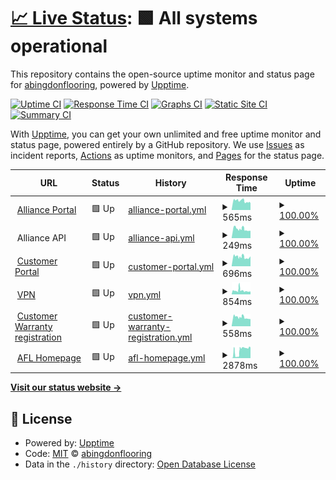 # [📈 Live Status](https://abingdonflooring.github.io/status): <!--live status--> **🟩 All systems operational**

This repository contains the open-source uptime monitor and status page for [abingdonflooring](https://abingdonflooring.github.io/status), powered by [Upptime](https://github.com/upptime/upptime).

[![Uptime CI](https://github.com/abingdonflooring/status/workflows/Uptime%20CI/badge.svg)](https://github.com/abingdonflooring/status/actions?query=workflow%3A%22Uptime+CI%22)
[![Response Time CI](https://github.com/abingdonflooring/status/workflows/Response%20Time%20CI/badge.svg)](https://github.com/abingdonflooring/status/actions?query=workflow%3A%22Response+Time+CI%22)
[![Graphs CI](https://github.com/abingdonflooring/status/workflows/Graphs%20CI/badge.svg)](https://github.com/abingdonflooring/status/actions?query=workflow%3A%22Graphs+CI%22)
[![Static Site CI](https://github.com/abingdonflooring/status/workflows/Static%20Site%20CI/badge.svg)](https://github.com/abingdonflooring/status/actions?query=workflow%3A%22Static+Site+CI%22)
[![Summary CI](https://github.com/abingdonflooring/status/workflows/Summary%20CI/badge.svg)](https://github.com/abingdonflooring/status/actions?query=workflow%3A%22Summary+CI%22)

With [Upptime](https://upptime.js.org), you can get your own unlimited and free uptime monitor and status page, powered entirely by a GitHub repository. We use [Issues](https://github.com/abingdonflooring/status/issues) as incident reports, [Actions](https://github.com/abingdonflooring/status/actions) as uptime monitors, and [Pages](https://abingdonflooring.github.io/status) for the status page.

<!--start: status pages-->
<!-- This summary is generated by Upptime (https://github.com/upptime/upptime) -->
<!-- Do not edit this manually, your changes will be overwritten -->
<!-- prettier-ignore -->
| URL | Status | History | Response Time | Uptime |
| --- | ------ | ------- | ------------- | ------ |
| <img alt="" src="https://icons.duckduckgo.com/ip3/portal.alliancefdl.co.uk.ico" height="13"> [Alliance Portal](https://portal.alliancefdl.co.uk/alliance/) | 🟩 Up | [alliance-portal.yml](https://github.com/abingdonflooring/status/commits/HEAD/history/alliance-portal.yml) | <details><summary><img alt="Response time graph" src="./graphs/alliance-portal/response-time-week.png" height="20"> 565ms</summary><br><a href="https://abingdonflooring.github.io/status/history/alliance-portal"><img alt="Response time 565" src="https://img.shields.io/endpoint?url=https%3A%2F%2Fraw.githubusercontent.com%2Fabingdonflooring%2Fstatus%2FHEAD%2Fapi%2Falliance-portal%2Fresponse-time.json"></a><br><a href="https://abingdonflooring.github.io/status/history/alliance-portal"><img alt="24-hour response time 725" src="https://img.shields.io/endpoint?url=https%3A%2F%2Fraw.githubusercontent.com%2Fabingdonflooring%2Fstatus%2FHEAD%2Fapi%2Falliance-portal%2Fresponse-time-day.json"></a><br><a href="https://abingdonflooring.github.io/status/history/alliance-portal"><img alt="7-day response time 565" src="https://img.shields.io/endpoint?url=https%3A%2F%2Fraw.githubusercontent.com%2Fabingdonflooring%2Fstatus%2FHEAD%2Fapi%2Falliance-portal%2Fresponse-time-week.json"></a><br><a href="https://abingdonflooring.github.io/status/history/alliance-portal"><img alt="30-day response time 565" src="https://img.shields.io/endpoint?url=https%3A%2F%2Fraw.githubusercontent.com%2Fabingdonflooring%2Fstatus%2FHEAD%2Fapi%2Falliance-portal%2Fresponse-time-month.json"></a><br><a href="https://abingdonflooring.github.io/status/history/alliance-portal"><img alt="1-year response time 565" src="https://img.shields.io/endpoint?url=https%3A%2F%2Fraw.githubusercontent.com%2Fabingdonflooring%2Fstatus%2FHEAD%2Fapi%2Falliance-portal%2Fresponse-time-year.json"></a></details> | <details><summary><a href="https://abingdonflooring.github.io/status/history/alliance-portal">100.00%</a></summary><a href="https://abingdonflooring.github.io/status/history/alliance-portal"><img alt="All-time uptime 100.00%" src="https://img.shields.io/endpoint?url=https%3A%2F%2Fraw.githubusercontent.com%2Fabingdonflooring%2Fstatus%2FHEAD%2Fapi%2Falliance-portal%2Fuptime.json"></a><br><a href="https://abingdonflooring.github.io/status/history/alliance-portal"><img alt="24-hour uptime 100.00%" src="https://img.shields.io/endpoint?url=https%3A%2F%2Fraw.githubusercontent.com%2Fabingdonflooring%2Fstatus%2FHEAD%2Fapi%2Falliance-portal%2Fuptime-day.json"></a><br><a href="https://abingdonflooring.github.io/status/history/alliance-portal"><img alt="7-day uptime 100.00%" src="https://img.shields.io/endpoint?url=https%3A%2F%2Fraw.githubusercontent.com%2Fabingdonflooring%2Fstatus%2FHEAD%2Fapi%2Falliance-portal%2Fuptime-week.json"></a><br><a href="https://abingdonflooring.github.io/status/history/alliance-portal"><img alt="30-day uptime 100.00%" src="https://img.shields.io/endpoint?url=https%3A%2F%2Fraw.githubusercontent.com%2Fabingdonflooring%2Fstatus%2FHEAD%2Fapi%2Falliance-portal%2Fuptime-month.json"></a><br><a href="https://abingdonflooring.github.io/status/history/alliance-portal"><img alt="1-year uptime 100.00%" src="https://img.shields.io/endpoint?url=https%3A%2F%2Fraw.githubusercontent.com%2Fabingdonflooring%2Fstatus%2FHEAD%2Fapi%2Falliance-portal%2Fuptime-year.json"></a></details>
| <img alt="" src="https://icons.duckduckgo.com/ip3/null.ico" height="13"> Alliance API | 🟩 Up | [alliance-api.yml](https://github.com/abingdonflooring/status/commits/HEAD/history/alliance-api.yml) | <details><summary><img alt="Response time graph" src="./graphs/alliance-api/response-time-week.png" height="20"> 249ms</summary><br><a href="https://abingdonflooring.github.io/status/history/alliance-api"><img alt="Response time 249" src="https://img.shields.io/endpoint?url=https%3A%2F%2Fraw.githubusercontent.com%2Fabingdonflooring%2Fstatus%2FHEAD%2Fapi%2Falliance-api%2Fresponse-time.json"></a><br><a href="https://abingdonflooring.github.io/status/history/alliance-api"><img alt="24-hour response time 332" src="https://img.shields.io/endpoint?url=https%3A%2F%2Fraw.githubusercontent.com%2Fabingdonflooring%2Fstatus%2FHEAD%2Fapi%2Falliance-api%2Fresponse-time-day.json"></a><br><a href="https://abingdonflooring.github.io/status/history/alliance-api"><img alt="7-day response time 249" src="https://img.shields.io/endpoint?url=https%3A%2F%2Fraw.githubusercontent.com%2Fabingdonflooring%2Fstatus%2FHEAD%2Fapi%2Falliance-api%2Fresponse-time-week.json"></a><br><a href="https://abingdonflooring.github.io/status/history/alliance-api"><img alt="30-day response time 249" src="https://img.shields.io/endpoint?url=https%3A%2F%2Fraw.githubusercontent.com%2Fabingdonflooring%2Fstatus%2FHEAD%2Fapi%2Falliance-api%2Fresponse-time-month.json"></a><br><a href="https://abingdonflooring.github.io/status/history/alliance-api"><img alt="1-year response time 249" src="https://img.shields.io/endpoint?url=https%3A%2F%2Fraw.githubusercontent.com%2Fabingdonflooring%2Fstatus%2FHEAD%2Fapi%2Falliance-api%2Fresponse-time-year.json"></a></details> | <details><summary><a href="https://abingdonflooring.github.io/status/history/alliance-api">100.00%</a></summary><a href="https://abingdonflooring.github.io/status/history/alliance-api"><img alt="All-time uptime 100.00%" src="https://img.shields.io/endpoint?url=https%3A%2F%2Fraw.githubusercontent.com%2Fabingdonflooring%2Fstatus%2FHEAD%2Fapi%2Falliance-api%2Fuptime.json"></a><br><a href="https://abingdonflooring.github.io/status/history/alliance-api"><img alt="24-hour uptime 100.00%" src="https://img.shields.io/endpoint?url=https%3A%2F%2Fraw.githubusercontent.com%2Fabingdonflooring%2Fstatus%2FHEAD%2Fapi%2Falliance-api%2Fuptime-day.json"></a><br><a href="https://abingdonflooring.github.io/status/history/alliance-api"><img alt="7-day uptime 100.00%" src="https://img.shields.io/endpoint?url=https%3A%2F%2Fraw.githubusercontent.com%2Fabingdonflooring%2Fstatus%2FHEAD%2Fapi%2Falliance-api%2Fuptime-week.json"></a><br><a href="https://abingdonflooring.github.io/status/history/alliance-api"><img alt="30-day uptime 100.00%" src="https://img.shields.io/endpoint?url=https%3A%2F%2Fraw.githubusercontent.com%2Fabingdonflooring%2Fstatus%2FHEAD%2Fapi%2Falliance-api%2Fuptime-month.json"></a><br><a href="https://abingdonflooring.github.io/status/history/alliance-api"><img alt="1-year uptime 100.00%" src="https://img.shields.io/endpoint?url=https%3A%2F%2Fraw.githubusercontent.com%2Fabingdonflooring%2Fstatus%2FHEAD%2Fapi%2Falliance-api%2Fuptime-year.json"></a></details>
| <img alt="" src="https://icons.duckduckgo.com/ip3/portal.abingdonflooring.co.uk.ico" height="13"> [Customer Portal](https://portal.abingdonflooring.co.uk/) | 🟩 Up | [customer-portal.yml](https://github.com/abingdonflooring/status/commits/HEAD/history/customer-portal.yml) | <details><summary><img alt="Response time graph" src="./graphs/customer-portal/response-time-week.png" height="20"> 696ms</summary><br><a href="https://abingdonflooring.github.io/status/history/customer-portal"><img alt="Response time 696" src="https://img.shields.io/endpoint?url=https%3A%2F%2Fraw.githubusercontent.com%2Fabingdonflooring%2Fstatus%2FHEAD%2Fapi%2Fcustomer-portal%2Fresponse-time.json"></a><br><a href="https://abingdonflooring.github.io/status/history/customer-portal"><img alt="24-hour response time 877" src="https://img.shields.io/endpoint?url=https%3A%2F%2Fraw.githubusercontent.com%2Fabingdonflooring%2Fstatus%2FHEAD%2Fapi%2Fcustomer-portal%2Fresponse-time-day.json"></a><br><a href="https://abingdonflooring.github.io/status/history/customer-portal"><img alt="7-day response time 696" src="https://img.shields.io/endpoint?url=https%3A%2F%2Fraw.githubusercontent.com%2Fabingdonflooring%2Fstatus%2FHEAD%2Fapi%2Fcustomer-portal%2Fresponse-time-week.json"></a><br><a href="https://abingdonflooring.github.io/status/history/customer-portal"><img alt="30-day response time 696" src="https://img.shields.io/endpoint?url=https%3A%2F%2Fraw.githubusercontent.com%2Fabingdonflooring%2Fstatus%2FHEAD%2Fapi%2Fcustomer-portal%2Fresponse-time-month.json"></a><br><a href="https://abingdonflooring.github.io/status/history/customer-portal"><img alt="1-year response time 696" src="https://img.shields.io/endpoint?url=https%3A%2F%2Fraw.githubusercontent.com%2Fabingdonflooring%2Fstatus%2FHEAD%2Fapi%2Fcustomer-portal%2Fresponse-time-year.json"></a></details> | <details><summary><a href="https://abingdonflooring.github.io/status/history/customer-portal">100.00%</a></summary><a href="https://abingdonflooring.github.io/status/history/customer-portal"><img alt="All-time uptime 100.00%" src="https://img.shields.io/endpoint?url=https%3A%2F%2Fraw.githubusercontent.com%2Fabingdonflooring%2Fstatus%2FHEAD%2Fapi%2Fcustomer-portal%2Fuptime.json"></a><br><a href="https://abingdonflooring.github.io/status/history/customer-portal"><img alt="24-hour uptime 100.00%" src="https://img.shields.io/endpoint?url=https%3A%2F%2Fraw.githubusercontent.com%2Fabingdonflooring%2Fstatus%2FHEAD%2Fapi%2Fcustomer-portal%2Fuptime-day.json"></a><br><a href="https://abingdonflooring.github.io/status/history/customer-portal"><img alt="7-day uptime 100.00%" src="https://img.shields.io/endpoint?url=https%3A%2F%2Fraw.githubusercontent.com%2Fabingdonflooring%2Fstatus%2FHEAD%2Fapi%2Fcustomer-portal%2Fuptime-week.json"></a><br><a href="https://abingdonflooring.github.io/status/history/customer-portal"><img alt="30-day uptime 100.00%" src="https://img.shields.io/endpoint?url=https%3A%2F%2Fraw.githubusercontent.com%2Fabingdonflooring%2Fstatus%2FHEAD%2Fapi%2Fcustomer-portal%2Fuptime-month.json"></a><br><a href="https://abingdonflooring.github.io/status/history/customer-portal"><img alt="1-year uptime 100.00%" src="https://img.shields.io/endpoint?url=https%3A%2F%2Fraw.githubusercontent.com%2Fabingdonflooring%2Fstatus%2FHEAD%2Fapi%2Fcustomer-portal%2Fuptime-year.json"></a></details>
| <img alt="" src="https://icons.duckduckgo.com/ip3/vpn.abingdonflooring.co.uk.ico" height="13"> [VPN](https://VPN.abingdonflooring.co.uk) | 🟩 Up | [vpn.yml](https://github.com/abingdonflooring/status/commits/HEAD/history/vpn.yml) | <details><summary><img alt="Response time graph" src="./graphs/vpn/response-time-week.png" height="20"> 854ms</summary><br><a href="https://abingdonflooring.github.io/status/history/vpn"><img alt="Response time 854" src="https://img.shields.io/endpoint?url=https%3A%2F%2Fraw.githubusercontent.com%2Fabingdonflooring%2Fstatus%2FHEAD%2Fapi%2Fvpn%2Fresponse-time.json"></a><br><a href="https://abingdonflooring.github.io/status/history/vpn"><img alt="24-hour response time 932" src="https://img.shields.io/endpoint?url=https%3A%2F%2Fraw.githubusercontent.com%2Fabingdonflooring%2Fstatus%2FHEAD%2Fapi%2Fvpn%2Fresponse-time-day.json"></a><br><a href="https://abingdonflooring.github.io/status/history/vpn"><img alt="7-day response time 854" src="https://img.shields.io/endpoint?url=https%3A%2F%2Fraw.githubusercontent.com%2Fabingdonflooring%2Fstatus%2FHEAD%2Fapi%2Fvpn%2Fresponse-time-week.json"></a><br><a href="https://abingdonflooring.github.io/status/history/vpn"><img alt="30-day response time 854" src="https://img.shields.io/endpoint?url=https%3A%2F%2Fraw.githubusercontent.com%2Fabingdonflooring%2Fstatus%2FHEAD%2Fapi%2Fvpn%2Fresponse-time-month.json"></a><br><a href="https://abingdonflooring.github.io/status/history/vpn"><img alt="1-year response time 854" src="https://img.shields.io/endpoint?url=https%3A%2F%2Fraw.githubusercontent.com%2Fabingdonflooring%2Fstatus%2FHEAD%2Fapi%2Fvpn%2Fresponse-time-year.json"></a></details> | <details><summary><a href="https://abingdonflooring.github.io/status/history/vpn">100.00%</a></summary><a href="https://abingdonflooring.github.io/status/history/vpn"><img alt="All-time uptime 100.00%" src="https://img.shields.io/endpoint?url=https%3A%2F%2Fraw.githubusercontent.com%2Fabingdonflooring%2Fstatus%2FHEAD%2Fapi%2Fvpn%2Fuptime.json"></a><br><a href="https://abingdonflooring.github.io/status/history/vpn"><img alt="24-hour uptime 100.00%" src="https://img.shields.io/endpoint?url=https%3A%2F%2Fraw.githubusercontent.com%2Fabingdonflooring%2Fstatus%2FHEAD%2Fapi%2Fvpn%2Fuptime-day.json"></a><br><a href="https://abingdonflooring.github.io/status/history/vpn"><img alt="7-day uptime 100.00%" src="https://img.shields.io/endpoint?url=https%3A%2F%2Fraw.githubusercontent.com%2Fabingdonflooring%2Fstatus%2FHEAD%2Fapi%2Fvpn%2Fuptime-week.json"></a><br><a href="https://abingdonflooring.github.io/status/history/vpn"><img alt="30-day uptime 100.00%" src="https://img.shields.io/endpoint?url=https%3A%2F%2Fraw.githubusercontent.com%2Fabingdonflooring%2Fstatus%2FHEAD%2Fapi%2Fvpn%2Fuptime-month.json"></a><br><a href="https://abingdonflooring.github.io/status/history/vpn"><img alt="1-year uptime 100.00%" src="https://img.shields.io/endpoint?url=https%3A%2F%2Fraw.githubusercontent.com%2Fabingdonflooring%2Fstatus%2FHEAD%2Fapi%2Fvpn%2Fuptime-year.json"></a></details>
| <img alt="" src="https://icons.duckduckgo.com/ip3/stainfreeforlife.com.ico" height="13"> [Customer Warranty registration](https://stainfreeforlife.com/) | 🟩 Up | [customer-warranty-registration.yml](https://github.com/abingdonflooring/status/commits/HEAD/history/customer-warranty-registration.yml) | <details><summary><img alt="Response time graph" src="./graphs/customer-warranty-registration/response-time-week.png" height="20"> 558ms</summary><br><a href="https://abingdonflooring.github.io/status/history/customer-warranty-registration"><img alt="Response time 558" src="https://img.shields.io/endpoint?url=https%3A%2F%2Fraw.githubusercontent.com%2Fabingdonflooring%2Fstatus%2FHEAD%2Fapi%2Fcustomer-warranty-registration%2Fresponse-time.json"></a><br><a href="https://abingdonflooring.github.io/status/history/customer-warranty-registration"><img alt="24-hour response time 749" src="https://img.shields.io/endpoint?url=https%3A%2F%2Fraw.githubusercontent.com%2Fabingdonflooring%2Fstatus%2FHEAD%2Fapi%2Fcustomer-warranty-registration%2Fresponse-time-day.json"></a><br><a href="https://abingdonflooring.github.io/status/history/customer-warranty-registration"><img alt="7-day response time 558" src="https://img.shields.io/endpoint?url=https%3A%2F%2Fraw.githubusercontent.com%2Fabingdonflooring%2Fstatus%2FHEAD%2Fapi%2Fcustomer-warranty-registration%2Fresponse-time-week.json"></a><br><a href="https://abingdonflooring.github.io/status/history/customer-warranty-registration"><img alt="30-day response time 558" src="https://img.shields.io/endpoint?url=https%3A%2F%2Fraw.githubusercontent.com%2Fabingdonflooring%2Fstatus%2FHEAD%2Fapi%2Fcustomer-warranty-registration%2Fresponse-time-month.json"></a><br><a href="https://abingdonflooring.github.io/status/history/customer-warranty-registration"><img alt="1-year response time 558" src="https://img.shields.io/endpoint?url=https%3A%2F%2Fraw.githubusercontent.com%2Fabingdonflooring%2Fstatus%2FHEAD%2Fapi%2Fcustomer-warranty-registration%2Fresponse-time-year.json"></a></details> | <details><summary><a href="https://abingdonflooring.github.io/status/history/customer-warranty-registration">100.00%</a></summary><a href="https://abingdonflooring.github.io/status/history/customer-warranty-registration"><img alt="All-time uptime 100.00%" src="https://img.shields.io/endpoint?url=https%3A%2F%2Fraw.githubusercontent.com%2Fabingdonflooring%2Fstatus%2FHEAD%2Fapi%2Fcustomer-warranty-registration%2Fuptime.json"></a><br><a href="https://abingdonflooring.github.io/status/history/customer-warranty-registration"><img alt="24-hour uptime 100.00%" src="https://img.shields.io/endpoint?url=https%3A%2F%2Fraw.githubusercontent.com%2Fabingdonflooring%2Fstatus%2FHEAD%2Fapi%2Fcustomer-warranty-registration%2Fuptime-day.json"></a><br><a href="https://abingdonflooring.github.io/status/history/customer-warranty-registration"><img alt="7-day uptime 100.00%" src="https://img.shields.io/endpoint?url=https%3A%2F%2Fraw.githubusercontent.com%2Fabingdonflooring%2Fstatus%2FHEAD%2Fapi%2Fcustomer-warranty-registration%2Fuptime-week.json"></a><br><a href="https://abingdonflooring.github.io/status/history/customer-warranty-registration"><img alt="30-day uptime 100.00%" src="https://img.shields.io/endpoint?url=https%3A%2F%2Fraw.githubusercontent.com%2Fabingdonflooring%2Fstatus%2FHEAD%2Fapi%2Fcustomer-warranty-registration%2Fuptime-month.json"></a><br><a href="https://abingdonflooring.github.io/status/history/customer-warranty-registration"><img alt="1-year uptime 100.00%" src="https://img.shields.io/endpoint?url=https%3A%2F%2Fraw.githubusercontent.com%2Fabingdonflooring%2Fstatus%2FHEAD%2Fapi%2Fcustomer-warranty-registration%2Fuptime-year.json"></a></details>
| <img alt="" src="https://icons.duckduckgo.com/ip3/www.abingdonflooring.co.uk.ico" height="13"> [AFL Homepage](https://www.abingdonflooring.co.uk) | 🟩 Up | [afl-homepage.yml](https://github.com/abingdonflooring/status/commits/HEAD/history/afl-homepage.yml) | <details><summary><img alt="Response time graph" src="./graphs/afl-homepage/response-time-week.png" height="20"> 2878ms</summary><br><a href="https://abingdonflooring.github.io/status/history/afl-homepage"><img alt="Response time 2878" src="https://img.shields.io/endpoint?url=https%3A%2F%2Fraw.githubusercontent.com%2Fabingdonflooring%2Fstatus%2FHEAD%2Fapi%2Fafl-homepage%2Fresponse-time.json"></a><br><a href="https://abingdonflooring.github.io/status/history/afl-homepage"><img alt="24-hour response time 4236" src="https://img.shields.io/endpoint?url=https%3A%2F%2Fraw.githubusercontent.com%2Fabingdonflooring%2Fstatus%2FHEAD%2Fapi%2Fafl-homepage%2Fresponse-time-day.json"></a><br><a href="https://abingdonflooring.github.io/status/history/afl-homepage"><img alt="7-day response time 2878" src="https://img.shields.io/endpoint?url=https%3A%2F%2Fraw.githubusercontent.com%2Fabingdonflooring%2Fstatus%2FHEAD%2Fapi%2Fafl-homepage%2Fresponse-time-week.json"></a><br><a href="https://abingdonflooring.github.io/status/history/afl-homepage"><img alt="30-day response time 2878" src="https://img.shields.io/endpoint?url=https%3A%2F%2Fraw.githubusercontent.com%2Fabingdonflooring%2Fstatus%2FHEAD%2Fapi%2Fafl-homepage%2Fresponse-time-month.json"></a><br><a href="https://abingdonflooring.github.io/status/history/afl-homepage"><img alt="1-year response time 2878" src="https://img.shields.io/endpoint?url=https%3A%2F%2Fraw.githubusercontent.com%2Fabingdonflooring%2Fstatus%2FHEAD%2Fapi%2Fafl-homepage%2Fresponse-time-year.json"></a></details> | <details><summary><a href="https://abingdonflooring.github.io/status/history/afl-homepage">100.00%</a></summary><a href="https://abingdonflooring.github.io/status/history/afl-homepage"><img alt="All-time uptime 100.00%" src="https://img.shields.io/endpoint?url=https%3A%2F%2Fraw.githubusercontent.com%2Fabingdonflooring%2Fstatus%2FHEAD%2Fapi%2Fafl-homepage%2Fuptime.json"></a><br><a href="https://abingdonflooring.github.io/status/history/afl-homepage"><img alt="24-hour uptime 100.00%" src="https://img.shields.io/endpoint?url=https%3A%2F%2Fraw.githubusercontent.com%2Fabingdonflooring%2Fstatus%2FHEAD%2Fapi%2Fafl-homepage%2Fuptime-day.json"></a><br><a href="https://abingdonflooring.github.io/status/history/afl-homepage"><img alt="7-day uptime 100.00%" src="https://img.shields.io/endpoint?url=https%3A%2F%2Fraw.githubusercontent.com%2Fabingdonflooring%2Fstatus%2FHEAD%2Fapi%2Fafl-homepage%2Fuptime-week.json"></a><br><a href="https://abingdonflooring.github.io/status/history/afl-homepage"><img alt="30-day uptime 100.00%" src="https://img.shields.io/endpoint?url=https%3A%2F%2Fraw.githubusercontent.com%2Fabingdonflooring%2Fstatus%2FHEAD%2Fapi%2Fafl-homepage%2Fuptime-month.json"></a><br><a href="https://abingdonflooring.github.io/status/history/afl-homepage"><img alt="1-year uptime 100.00%" src="https://img.shields.io/endpoint?url=https%3A%2F%2Fraw.githubusercontent.com%2Fabingdonflooring%2Fstatus%2FHEAD%2Fapi%2Fafl-homepage%2Fuptime-year.json"></a></details>

<!--end: status pages-->

[**Visit our status website →**](https://abingdonflooring.github.io/status)

## 📄 License

- Powered by: [Upptime](https://github.com/upptime/upptime)
- Code: [MIT](./LICENSE) © [abingdonflooring](https://abingdonflooring.github.io/status)
- Data in the `./history` directory: [Open Database License](https://opendatacommons.org/licenses/odbl/1-0/)
